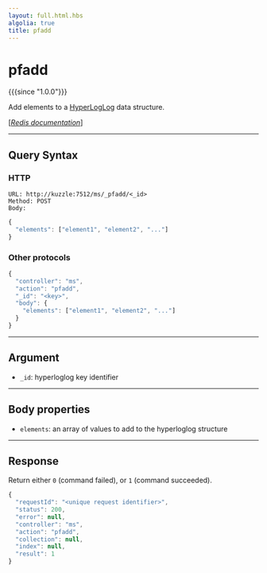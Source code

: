 ```yaml
---
layout: full.html.hbs
algolia: true
title: pfadd
---
```


# pfadd

{{{since "1.0.0"}}}

Add elements to a [HyperLogLog](https://en.wikipedia.org/wiki/HyperLogLog) data structure.

[[_Redis documentation_]](https://redis.io/commands/pfadd)

---

## Query Syntax

### HTTP

```http
URL: http://kuzzle:7512/ms/_pfadd/<_id>
Method: POST  
Body:
```

```js
{
  "elements": ["element1", "element2", "..."]
}
```

### Other protocols

```js
{
  "controller": "ms",
  "action": "pfadd",
  "_id": "<key>",
  "body": {
    "elements": ["element1", "element2", "..."]
  }
}
```

---

## Argument

* `_id`: hyperloglog key identifier

---

## Body properties

* `elements`: an array of values to add to the hyperloglog structure

---

## Response

Return either `0` (command failed), or `1` (command succeeded).

```javascript
{
  "requestId": "<unique request identifier>",
  "status": 200,
  "error": null,
  "controller": "ms",
  "action": "pfadd",
  "collection": null,
  "index": null,
  "result": 1
}
```

